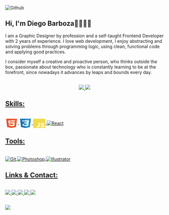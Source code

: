![Github](https://user-images.githubusercontent.com/73412079/157743343-5b0ec245-f639-4403-89ea-912542bbe92b.jpg)

## Hi, I'm Diego Barboza👋🏻👨‍💻

I am a Graphic Designer by profession and a self-taught Frontend Developer with 2 years of experience. I love web development, I enjoy abstracting and solving problems through programming logic, using clean, functional code and applying good practices.

I consider myself a creative and proactive person, who thinks outside the box, passionate about technology who is constantly learning to be at the forefront, since nowadays it advances by leaps and bounds every day. <br><br>

<div align="center">
  <a href="https://github.com/barbozadiego">
  <img height="160em" src="https://github-readme-stats.vercel.app/api?username=barbozadiego&show_icons=true&theme=blue-green&include_all_commits=true&count_private=true"/>
  <img height="160em" src="https://github-readme-stats.vercel.app/api/top-langs/?username=barbozadiego&layout=compact&langs_count=7&theme=blue-green"/>
</div>

## Skills:
<br>
<div>
  <img align="center" title="HTML5" alt="HTML" height="30" width="40" src="https://raw.githubusercontent.com/devicons/devicon/master/icons/html5/html5-original.svg">
  <img align="center" title="CSS" alt="CSS" height="30" width="40" src="https://raw.githubusercontent.com/devicons/devicon/master/icons/css3/css3-original.svg">
  <img align="center" title="JavaScript" alt="Js" height="30" width="40" src="https://raw.githubusercontent.com/devicons/devicon/master/icons/javascript/javascript-plain.svg">
  <img align="center" title="React" alt="React" height="30" width="40" src="https://cdn.jsdelivr.net/gh/devicons/devicon/icons/react/react-original.svg">
</div>

## Tools:
<br>
<div>
  <img align="center" title="Git" alt="Git" height="30" width="40" src="https://cdn.jsdelivr.net/gh/devicons/devicon/icons/git/git-original.svg" />
  <img align="center" title="Photoshop" alt="Photoshop" height="30" width="40" src="https://cdn.jsdelivr.net/gh/devicons/devicon/icons/photoshop/photoshop-plain.svg" />
  <img align="center" title="Illustrator" alt="Illustrator" height="30" width="40" src="https://cdn.jsdelivr.net/gh/devicons/devicon/icons/illustrator/illustrator-plain.svg" />
</div>
  
## Links & Contact:
<br>
<div> 
  <a href="https://barbozadiego.com" target="_blank">
    <img src="https://img.shields.io/badge/-Website-39e09b?style=for-the-badge&logo=linktree&logoColor=white" target="_blank">
  </a>
  <a href="https://www.linkedin.com/in/barbozadiego" target="_blank">
    <img src="https://img.shields.io/badge/-LinkedIn-0077B5?style=for-the-badge&logo=linkedin&logoColor=white" target="_blank">
  </a> 
  <a href="https://www.instagram.com/barbozadiego_dev" target="_blank">
    <img src="https://img.shields.io/badge/-Instagram-E4405F?style=for-the-badge&logo=instagram&logoColor=white" target="_blank">
  </a>
  <a href="https://twitter.com/barbozadiego_" target="_blank">
    <img src="https://img.shields.io/badge/-Twitter-1DA1F2?style=for-the-badge&logo=twitter&logoColor=white" target="_blank">
  </a>
   <a href = "mailto:diegojose1994@gmail.com">
   <img src="https://img.shields.io/badge/-Gmail-%23333?style=for-the-badge&logo=gmail&logoColor=white" target="_blank">
  </a>
</div>

## 

 <img src="https://github.com/barbozadiego/barbozadiego/blob/output/github-contribution-grid-snake.svg" />

